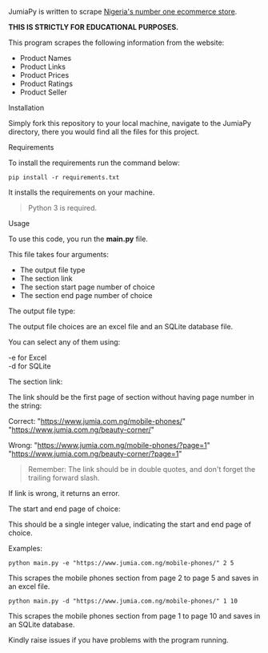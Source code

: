 JumiaPy is written to scrape [Nigeria's number one ecommerce store](www.jumia.com.ng).

**THIS IS STRICTLY FOR EDUCATIONAL PURPOSES.**

This program scrapes the following information from the website:

* Product Names
* Product Links
* Product Prices
* Product Ratings
* Product Seller


Installation

Simply fork this repository to your local machine, navigate to the JumiaPy directory, there you would find all the files for this project.



Requirements

To install the requirements run the command below:

```pip install -r requirements.txt```

It installs the requirements on your machine.


> Python 3 is required.


Usage

To use this code, you run the **main.py** file.

This file takes four arguments:

* The output file type
* The section link
* The section start page number of choice
* The section end page number of choice


The output file type:

The output file choices are an excel file and an SQLite database file.

You can select any of them using:

-e for Excel  
-d for SQLite
	

The section link:

The link should be the first page of section without having page number in the string:

Correct: "https://www.jumia.com.ng/mobile-phones/"  
         "https://www.jumia.com.ng/beauty-corner/"

Wrong:   "https://www.jumia.com.ng/mobile-phones/?page=1"  
         "https://www.jumia.com.ng/beauty-corner/?page=1"
     
>Remember: The link should be in double quotes, and don't forget the trailing forward slash.

If link is wrong, it returns an error.


The start and end page of choice:

This should be a single integer value, indicating the start and end page of choice.




Examples:

```
python main.py -e "https://www.jumia.com.ng/mobile-phones/" 2 5
```
This scrapes the mobile phones section from page 2 to page 5 and saves in an excel file.


```
python main.py -d "https://www.jumia.com.ng/mobile-phones/" 1 10
```
This scrapes the mobile phones section from page 1 to page 10 and saves in an SQLite database.



Kindly raise issues if you have problems with the program running.


